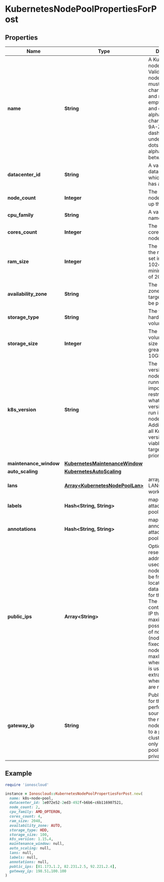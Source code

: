 # KubernetesNodePoolPropertiesForPost

## Properties

| Name | Type | Description | Notes |
| ---- | ---- | ----------- | ----- |
| **name** | **String** | A Kubernetes node pool name. Valid Kubernetes node pool name must be 63 characters or less and must be empty or begin and end with an alphanumeric character ([a-z0-9A-Z]) with dashes (-), underscores (_), dots (.), and alphanumerics between. |  |
| **datacenter_id** | **String** | A valid ID of the data center, to which the user has access. |  |
| **node_count** | **Integer** | The number of nodes that make up the node pool. |  |
| **cpu_family** | **String** | A valid CPU family name. |  |
| **cores_count** | **Integer** | The number of cores for the node. |  |
| **ram_size** | **Integer** | The RAM size for the node. Must be set in multiples of 1024 MB, with minimum size is of 2048 MB. |  |
| **availability_zone** | **String** | The availability zone in which the target VM should be provisioned. |  |
| **storage_type** | **String** | The type of hardware for the volume. |  |
| **storage_size** | **Integer** | The size of the volume in GB. The size should be greater than 10GB. |  |
| **k8s_version** | **String** | The Kubernetes version the nodepool is running. This imposes restrictions on what Kubernetes versions can be run in a cluster&#39;s nodepools. Additionally, not all Kubernetes versions are viable upgrade targets for all prior versions. | [optional] |
| **maintenance_window** | [**KubernetesMaintenanceWindow**](KubernetesMaintenanceWindow.md) |  | [optional] |
| **auto_scaling** | [**KubernetesAutoScaling**](KubernetesAutoScaling.md) |  | [optional] |
| **lans** | [**Array&lt;KubernetesNodePoolLan&gt;**](KubernetesNodePoolLan.md) | array of additional LANs attached to worker nodes | [optional] |
| **labels** | **Hash&lt;String, String&gt;** | map of labels attached to node pool. | [optional] |
| **annotations** | **Hash&lt;String, String&gt;** | map of annotations attached to node pool. | [optional] |
| **public_ips** | **Array&lt;String&gt;** | Optional array of reserved public IP addresses to be used by the nodes. IPs must be from same location as the data center used for the node pool. The array must contain one more IP than the maximum possible number of nodes (nodeCount+1 for fixed number of nodes or maxNodeCount+1 when auto scaling is used). The extra IP is used when the nodes are rebuilt. | [optional] |
| **gateway_ip** | **String** | Public IP address for the gateway performing source NAT for the node pool&#39;s nodes belonging to a private cluster. Required only if the node pool belongs to a private cluster. | [optional] |

## Example

```ruby
require 'ionoscloud'

instance = Ionoscloud::KubernetesNodePoolPropertiesForPost.new(
  name: k8s-node-pool,
  datacenter_id: 1e072e52-2ed3-492f-b6b6-c6b116907521,
  node_count: 2,
  cpu_family: AMD_OPTERON,
  cores_count: 4,
  ram_size: 2048,
  availability_zone: AUTO,
  storage_type: HDD,
  storage_size: 100,
  k8s_version: 1.15.4,
  maintenance_window: null,
  auto_scaling: null,
  lans: null,
  labels: null,
  annotations: null,
  public_ips: [81.173.1.2, 82.231.2.5, 92.221.2.4],
  gateway_ip: 198.51.100.100
)
```

